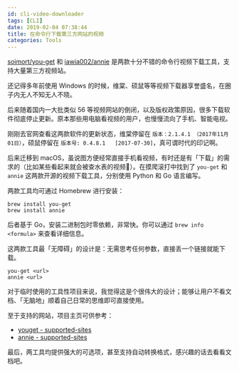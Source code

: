 ```yaml
---
id: cli-video-downloader
tags: [CLI]
date: 2019-02-04 07:38:44
title: 在命令行下载第三方网站的视频
categories: Tools
---
```


[soimort/you-get](https://github.com/soimort/you-get) 和 [iawia002/annie](https://github.com/iawia002/annie) 是两款十分不错的命令行视频下载工具，支持大量第三方视频站。

<!--more-->

还记得多年前使用 Windows 的时候，维棠、硕鼠等等视频下载器享誉盛名，在圈子内无人不知无人不晓。

后来随着国内一大批类似 56 等视频网站的倒闭，以及版权政策原因，很多下载软件彻底停止更新。原本那些用电脑看视频的用户，也慢慢流向了手机、智能电视。

刚刚去官网查看这两款软件的更新状态，维棠停留在 `版本：2.1.4.1 （2017年11月01日）`，硕鼠停留在 `版本号: 0.4.8.1   [2017-07-30]`，真可谓时代的印记啊。

后来迁移到 macOS，虽说图方便经常直接手机看视频，有时还是有「下载」的需求的（比如某些看起来就会被查水表的视频🤔）。在摸爬滚打中找到了 `you-get` 和 `annie` 这两款开源的视频下载工具，分别使用 Python 和 Go 语言编写。

两款工具均可通过 Homebrew 进行安装：

```
brew install you-get
brew install annie
```

后者基于 Go，安装二进制包时零依赖，非常快。你可以通过 `brew info <formula>` 来查看详细信息。

这两款工具最「无障碍」的设计是：无需思考任何参数，直接丢一个链接就能下载。

```
you-get <url>
annie <url>
```

对于临时使用的工具性项目来说，我觉得这是个很伟大的设计；能够让用户不看文档、「无脑地」顺着自己日常的思维即可直接使用。

至于支持的网站，项目主页可供参考：

- [youget - supported-sites](https://github.com/soimort/you-get#supported-sites)
- [annie - supported-sites](https://github.com/iawia002/annie#supported-sites)

最后，两工具均提供强大的可选项，甚至支持自动转换格式，感兴趣的话去看看文档吧。
